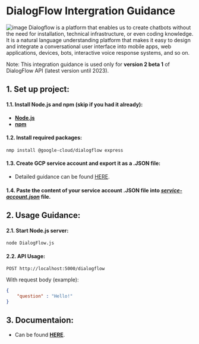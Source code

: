 
# DialogFlow Intergration Guidance
![image](https://i.imgur.com/OLCbWGS.png)
Dialogflow is a platform that enables us to create chatbots without the need for installation, technical infrastructure, or even coding knowledge. It is a natural language understanding platform that makes it easy to design and integrate a conversational user interface into mobile apps, web applications, devices, bots, interactive voice response systems, and so on. 

Note: This integration guidance is used only for **version 2 beta 1** of DialogFlow API (latest version until 2023).
## 1. Set up project:

#### 1.1. Install Node.js and npm (skip if you had it already):
- [**Node.js**](https://nodejs.org/en/download/package-manager)
- [**npm**](https://docs.npmjs.com/downloading-and-installing-node-js-and-npm)

#### 1.2. Install required packages:
```
nmp install @google-cloud/dialogflow express
```
#### 1.3. Create GCP service account and export it as a .JSON file:
- Detailed guidance can be found [HERE](https://cloud.google.com/iam/docs/service-accounts-create).

#### 1.4. Paste the content of your service account .JSON file into [*service-account.json*](https://github.com/phanxuanquang/AI-Handbook/blob/main/DialogFlow/service-account.json) file.

## 2. Usage Guidance:

#### 2.1. Start Node.js server:
```
node DialogFlow.js
```

#### 2.2. API Usage:
```
POST http://localhost:5000/dialogflow
```
With request body (example):
```json
{
    "question" : "Hello!"
}
```

## 3. Documentaion:
- Can be found [**HERE**](https://www.npmjs.com/package/@google-cloud/dialogflow).
